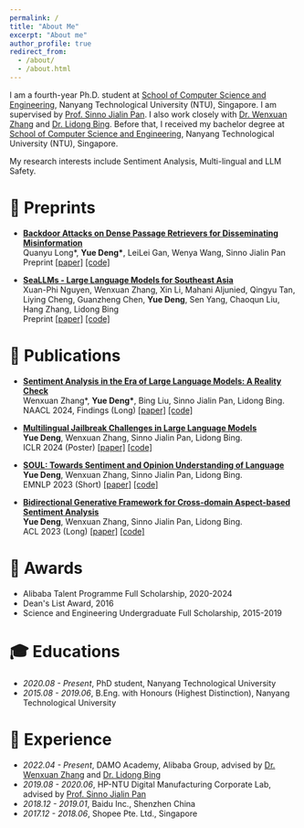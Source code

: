 ```yaml
---
permalink: /
title: "About Me"
excerpt: "About me"
author_profile: true
redirect_from:
  - /about/
  - /about.html
---
```


I am a fourth-year Ph.D. student at [School of Computer Science and Engineering](https://www.ntu.edu.sg/scse), Nanyang Technological University (NTU), Singapore. I am supervised by [Prof. Sinno Jialin Pan](https://www.cse.cuhk.edu.hk/~sinnopan/index.html). I also work closely with [Dr. Wenxuan Zhang](https://isakzhang.github.io/) and [Dr. Lidong Bing](https://lidongbing.github.io/). Before that, I received my bachelor degree at [School of Computer Science and Engineering](https://www.ntu.edu.sg/scse), Nanyang Technological University (NTU), Singapore.

My research interests include Sentiment Analysis, Multi-lingual and LLM Safety.

📝 Preprints
======

- **<ins>Backdoor Attacks on Dense Passage Retrievers for Disseminating Misinformation</ins>**\
Quanyu Long\*, **Yue Deng\***, LeiLei Gan, Wenya Wang, Sinno Jialin Pan\
Preprint [\[paper\]](https://arxiv.org/abs/2402.13532) [\[code\]](https://github.com/ruyue0001/Backdoor_DPR)

- **<ins>SeaLLMs - Large Language Models for Southeast Asia</ins>**\
Xuan-Phi Nguyen, Wenxuan Zhang, Xin Li, Mahani Aljunied, Qingyu Tan, Liying Cheng, Guanzheng Chen, **Yue Deng**, Sen Yang, Chaoqun Liu, Hang Zhang, Lidong Bing\
Preprint [\[paper\]](https://arxiv.org/abs/2312.00738) [\[code\]](https://github.com/DAMO-NLP-SG/SeaLLMs)

📝 Publications
======
- **<ins>Sentiment Analysis in the Era of Large Language Models: A Reality Check</ins>**\
Wenxuan Zhang\*, **Yue Deng\***, Bing Liu, Sinno Jialin Pan, Lidong Bing.\
NAACL 2024, Findings (Long) [\[paper\]](https://arxiv.org/abs/2305.15005) [\[code\]](https://github.com/DAMO-NLP-SG/LLM-Sentiment)

- **<ins>Multilingual Jailbreak Challenges in Large Language Models</ins>**\
**Yue Deng**, Wenxuan Zhang, Sinno Jialin Pan, Lidong Bing.\
ICLR 2024 (Poster) [\[paper\]](https://openreview.net/forum?id=vESNKdEMGp&) [\[code\]](https://github.com/DAMO-NLP-SG/multilingual-safety-for-LLMs) 

- **<ins>SOUL: Towards Sentiment and Opinion Understanding of Language</ins>**\
**Yue Deng**, Wenxuan Zhang, Sinno Jialin Pan, Lidong Bing.\
EMNLP 2023 (Short) [\[paper\]](https://aclanthology.org/2023.emnlp-main.538/) [\[code\]](https://github.com/DAMO-NLP-SG/SOUL)

- **<ins>Bidirectional Generative Framework for Cross-domain Aspect-based Sentiment Analysis</ins>**\
**Yue Deng**, Wenxuan Zhang, Sinno Jialin Pan, Lidong Bing.\
ACL 2023 (Long) [\[paper\]](https://aclanthology.org/2023.acl-long.686/) [\[code\]](https://github.com/DAMO-NLP-SG/BGCA)

🏅 Awards
======
- Alibaba Talent Programme Full Scholarship, 2020-2024
- Dean's List Award, 2016
- Science and Engineering Undergraduate Full Scholarship, 2015-2019

🎓 Educations
======
- *2020.08 - Present*, PhD student, Nanyang Technological University
- *2015.08 - 2019.06*, B.Eng. with Honours (Highest Distinction), Nanyang Technological University

💼 Experience
======
- *2022.04 - Present*, DAMO Academy, Alibaba Group, advised by [Dr. Wenxuan Zhang](https://isakzhang.github.io/) and [Dr. Lidong Bing](https://lidongbing.github.io/)
- *2019.08 - 2020.06*, HP-NTU Digital Manufacturing Corporate Lab, advised by [Prof. Sinno Jialin Pan](https://www.cse.cuhk.edu.hk/~sinnopan/index.html)
- *2018.12 - 2019.01*, Baidu Inc., Shenzhen China
- *2017.12 - 2018.06*, Shopee Pte. Ltd., Singapore

<!---
<div style="transform: scale(0.5); transform-origin: top left;">
<script type="text/javascript" id="clustrmaps" src="//clustrmaps.com/map_v2.js?d=mbKmvcLMBYoZWNicchf11wWWJ1TxNprEv2i86NSGg3I&cl=ffffff&w=a"></script>
</div>
-->


